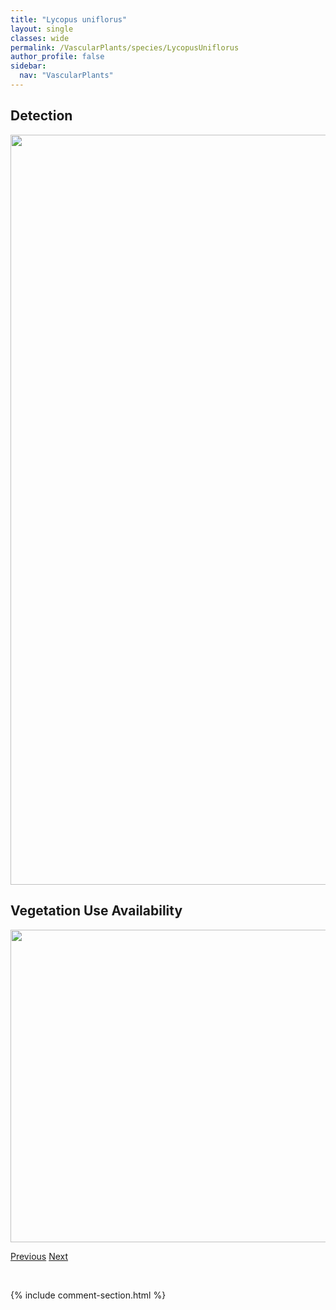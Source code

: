 ```yaml
---
title: "Lycopus uniflorus"
layout: single
classes: wide
permalink: /VascularPlants/species/LycopusUniflorus
author_profile: false
sidebar:
  nav: "VascularPlants"
---
```


<h2>Detection</h2>

<a href="https://drive.google.com/uc?export=view&id=1S5Ztzb0TUePAUVEQ5S2nkAsc3Bk78Ube">
<img src="https://drive.google.com/uc?export=view&id=1S5Ztzb0TUePAUVEQ5S2nkAsc3Bk78Ube" height = "1200" width = "800">
</a>


<h2>Vegetation Use Availability</h2>

<a href="https://drive.google.com/uc?export=view&id=1XHH1EvG148EqEKn54_r-_5aYD6Dm1Oej">
<img src="https://drive.google.com/uc?export=view&id=1XHH1EvG148EqEKn54_r-_5aYD6Dm1Oej" height = "500" width = "1000">
</a>


<a href="/DevelopmentWebsite/VascularPlants/species/LycopusAsper" class="pagination--pager" title="Lycopus asper">Previous</a> <a href="/DevelopmentWebsite/VascularPlants/species/LygodesmiaJuncea" class="pagination--pager" title="Lygodesmia juncea">Next</a>

<p>&nbsp;</p>

{% include comment-section.html %}
